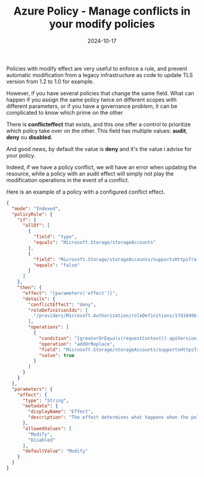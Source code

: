 ﻿---
layout: post
title: Azure Policy - Manage conflicts in your modify policies
date: 2024-10-17
categories: [ "Azure", "Policy" ]
comments_id: 48 
---

Policies with modify effect are very useful to enforce a rule, and prevent automatic modification from a legacy infrastructure as code to update TLS version from 1.2 to 1.0 for example.

However, if you have several policies that change the same field. What can happen if you assign the same policy twice on different scopes with different parameters, or if you have a governance problem, it can be complicated to know which prime on the other

There is __conflicteffect__ that exists, and this one offer a control to prioritize which policy take over on the other. This field has multiple values: __audit__, __deny__ ou __disabled__.

And good news, by default the value is __deny__ and it's the value i advise for your policy.

Indeed, if we have a policy conflict, we will have an error when updating the resource, while a policy with an audit effect will simply not play the modification operations in the event of a conflict.

Here is an example of a policy with a configured conflict effect.

```json
{
  "mode": "Indexed",
  "policyRule": {
    "if": {
      "allOf": [
        {
          "field": "type",
          "equals": "Microsoft.Storage/storageAccounts"
        },
        {
          "field": "Microsoft.Storage/storageAccounts/supportsHttpsTrafficOnly",
          "equals": "false"
        }
      ]
    },
    "then": {
      "effect": "[parameters('effect')]",
      "details": {
        "conflictEffect": "deny",
        "roleDefinitionIds": [
          "/providers/Microsoft.Authorization/roleDefinitions/17d1049b-9a84-46fb-8f53-869881c3d3ab"
        ],
        "operations": [
          {
            "condition": "[greaterOrEquals(requestContext().apiVersion, '2019-04-01')]",
            "operation": "addOrReplace",
            "field": "Microsoft.Storage/storageAccounts/supportsHttpsTrafficOnly",
            "value": true
          }
        ]
      }
    }
  },
  "parameters": {
    "effect": {
      "type": "String",
      "metadata": {
        "displayName": "Effect",
        "description": "The effect determines what happens when the policy rule is evaluated to match"
      },
      "allowedValues": [
        "Modify",
        "Disabled"
      ],
      "defaultValue": "Modify"
    }
  }
}
```
